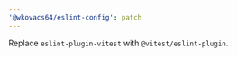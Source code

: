 ```yaml
---
'@wkovacs64/eslint-config': patch
---
```


Replace `eslint-plugin-vitest` with `@vitest/eslint-plugin`.
